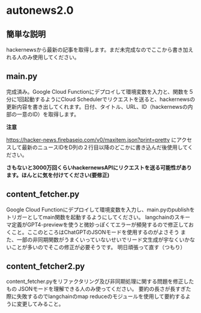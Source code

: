 # autonews2.0

## 簡単な説明
hackernewsから最新の記事を取得します。まだ未完成なのでここから書き加えれる人のみ使用してください。

## main.py
完成済み。Google Cloud Functionにデプロイして環境変数を入力と、関数を５分に1回起動するようにCloud Schedulerでリクエストを送ると、hackernewsの更新内容を書き出してくれます。日付、タイトル、URL、ID（hackernewsの内部の一意のID）を取得します。

**注意**

https://hacker-news.firebaseio.com/v0/maxitem.json?print=pretty にアクセスして最新のニュースIDをD列の２行目以降のどこかに書き込んだ後使用してください。

**さもないと3000万回くらいhackernewsAPIにリクエストを送る可能性があります。ほんとに気を付けてください(要修正)**

## content_fetcher.py

Google Cloud Functionにデプロイして環境変数を入力し、main.pyのpublishをトリガーとしてmain関数を起動するようにしてください。
langchainのスキーマ定義がGPT4-previewを使うと微妙っぽくてエラーが頻発するので修正しておくこと。ここのところはChatGPTのJSONモードを使用するのがよさそう
また、一部の非同期関数がうまくいっていないせいでリード文生成が宇なくいかないことが多いのでそこの修正が必要そうです。
明日頑張って直す（つもり）

## content_fetcher2.py

content_fetcher.pyをリファクタリング及び非同期処理に関する問題を修正したもの
JSONモードを理解できる人のみ使ってください。
要約の長さが長すぎた際に失敗するのでlangchainのmap reduceのモジュールを使用して要約するように変更してみること。